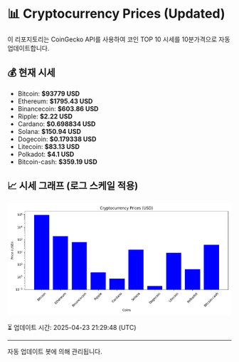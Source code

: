 
# 📊 Cryptocurrency Prices (Updated)

이 리포지토리는 CoinGecko API를 사용하여 코인 TOP 10 시세를 10분가격으로 자동 업데이트합니다.

## 💰 현재 시세
- Bitcoin: **$93779 USD**
- Ethereum: **$1795.43 USD**
- Binancecoin: **$603.86 USD**
- Ripple: **$2.22 USD**
- Cardano: **$0.698834 USD**
- Solana: **$150.94 USD**
- Dogecoin: **$0.179338 USD**
- Litecoin: **$83.13 USD**
- Polkadot: **$4.1 USD**
- Bitcoin-cash: **$359.19 USD**

## 📈 시세 그래프 (로그 스케일 적용)
![Crypto Prices](crypto_prices.png)

⏳ 업데이트 시간: 2025-04-23 21:29:48 (UTC)

---
자동 업데이트 봇에 의해 관리됩니다.
